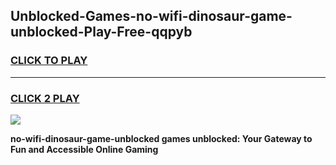
## Unblocked-Games-no-wifi-dinosaur-game-unblocked-Play-Free-qqpyb
<h3>
<a href="https://premium76.site?title=no-wifi-dinosaur-game-unblocked&ref=15A">CLICK TO PLAY</a></h3>
<hr>

<h3>
<a href="https://premium76.site?title=no-wifi-dinosaur-game-unblocked&ref=15A">CLICK 2 PLAY</a>
  
</h3>

<a href="https://premium76.site?title=no-wifi-dinosaur-game-unblocked&ref=15A"><img src="https://clearcache.store/games.png"></a>


**no-wifi-dinosaur-game-unblocked games unblocked: Your Gateway to Fun and Accessible Online Gaming**
